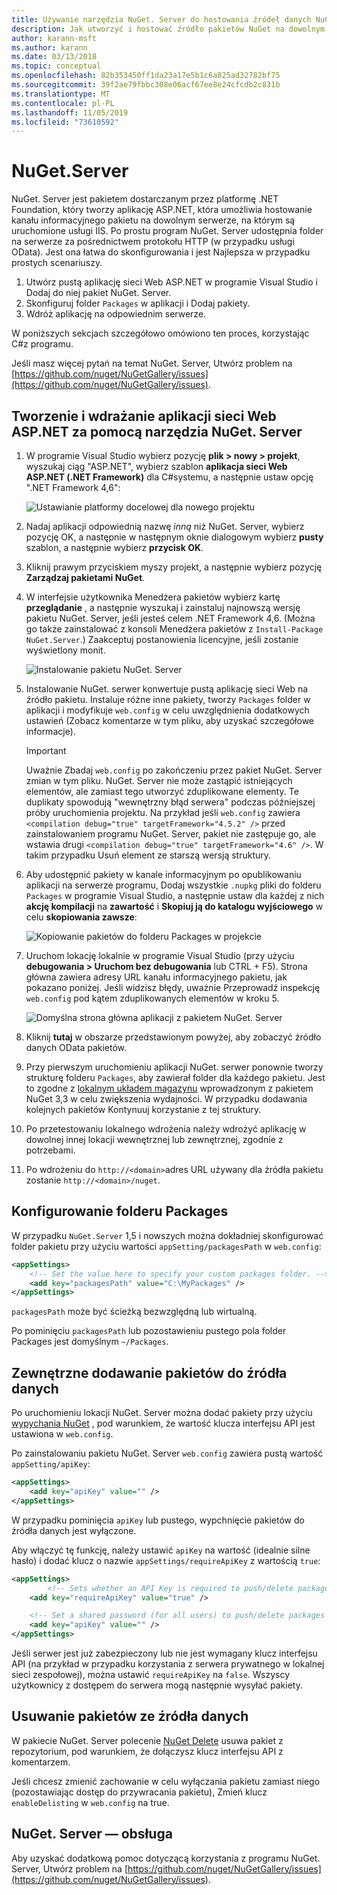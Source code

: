 ```yaml
---
title: Używanie narzędzia NuGet. Server do hostowania źródeł danych NuGet
description: Jak utworzyć i hostować źródło pakietów NuGet na dowolnym serwerze, na którym są uruchomione usługi IIS, przy użyciu NuGet. Server, dzięki czemu pakiety są dostępne za pośrednictwem protokołów HTTP i OData.
author: karann-msft
ms.author: karann
ms.date: 03/13/2018
ms.topic: conceptual
ms.openlocfilehash: 82b353450ff1da23a17e5b1c6a825ad32782bf75
ms.sourcegitcommit: 39f2ae79fbbc308e06acf67ee8e24cfcdb2c831b
ms.translationtype: MT
ms.contentlocale: pl-PL
ms.lasthandoff: 11/05/2019
ms.locfileid: "73610592"
---
```

# <a name="nugetserver"></a>NuGet.Server

NuGet. Server jest pakietem dostarczanym przez platformę .NET Foundation, który tworzy aplikację ASP.NET, która umożliwia hostowanie kanału informacyjnego pakietu na dowolnym serwerze, na którym są uruchomione usługi IIS. Po prostu program NuGet. Server udostępnia folder na serwerze za pośrednictwem protokołu HTTP (w przypadku usługi OData). Jest ona łatwa do skonfigurowania i jest Najlepsza w przypadku prostych scenariuszy.

1. Utwórz pustą aplikację sieci Web ASP.NET w programie Visual Studio i Dodaj do niej pakiet NuGet. Server.
1. Skonfiguruj folder `Packages` w aplikacji i Dodaj pakiety.
1. Wdróż aplikację na odpowiednim serwerze.

W poniższych sekcjach szczegółowo omówiono ten proces, korzystając C#z programu.

Jeśli masz więcej pytań na temat NuGet. Server, Utwórz problem na [https://github.com/nuget/NuGetGallery/issues](https://github.com/nuget/NuGetGallery/issues).

## <a name="create-and-deploy-an-aspnet-web-application-with-nugetserver"></a>Tworzenie i wdrażanie aplikacji sieci Web ASP.NET za pomocą narzędzia NuGet. Server

1. W programie Visual Studio wybierz pozycję **plik > nowy > projekt**, wyszukaj ciąg "ASP.NET", wybierz szablon **aplikacja sieci Web ASP.NET (.NET Framework)** dla C#systemu, a następnie ustaw opcję ".NET Framework 4,6":

    ![Ustawianie platformy docelowej dla nowego projektu](media/Hosting_01-NuGet.Server-Set4.6.png)

1. Nadaj aplikacji odpowiednią nazwę *inną* niż NuGet. Server, wybierz pozycję OK, a następnie w następnym oknie dialogowym wybierz **pusty** szablon, a następnie wybierz **przycisk OK**.

1. Kliknij prawym przyciskiem myszy projekt, a następnie wybierz pozycję **Zarządzaj pakietami NuGet**.

1. W interfejsie użytkownika Menedżera pakietów wybierz kartę **przeglądanie** , a następnie wyszukaj i zainstaluj najnowszą wersję pakietu NuGet. Server, jeśli jesteś celem .NET Framework 4,6. (Można go także zainstalować z konsoli Menedżera pakietów z `Install-Package NuGet.Server`.) Zaakceptuj postanowienia licencyjne, jeśli zostanie wyświetlony monit.

    ![Instalowanie pakietu NuGet. Server](media/Hosting_02-NuGet.Server-Package.png)

1. Instalowanie NuGet. serwer konwertuje pustą aplikację sieci Web na źródło pakietu. Instaluje różne inne pakiety, tworzy `Packages` folder w aplikacji i modyfikuje `web.config` w celu uwzględnienia dodatkowych ustawień (Zobacz komentarze w tym pliku, aby uzyskać szczegółowe informacje).

    > [!Important]
    > Uważnie Zbadaj `web.config` po zakończeniu przez pakiet NuGet. Server zmian w tym pliku. NuGet. Server nie może zastąpić istniejących elementów, ale zamiast tego utworzyć zduplikowane elementy. Te duplikaty spowodują "wewnętrzny błąd serwera" podczas późniejszej próby uruchomienia projektu. Na przykład jeśli `web.config` zawiera `<compilation debug="true" targetFramework="4.5.2" />` przed zainstalowaniem programu NuGet. Server, pakiet nie zastępuje go, ale wstawia drugi `<compilation debug="true" targetFramework="4.6" />`. W takim przypadku Usuń element ze starszą wersją struktury.

1. Aby udostępnić pakiety w kanale informacyjnym po opublikowaniu aplikacji na serwerze programu, Dodaj wszystkie `.nupkg` pliki do folderu `Packages` w programie Visual Studio, a następnie ustaw dla każdej z nich **akcję kompilacji** na **zawartość** i **Skopiuj ją do katalogu wyjściowego** w celu **skopiowania zawsze**:

    ![Kopiowanie pakietów do folderu Packages w projekcie](media/Hosting_03-NuGet.Server-Package-Folder.png)

1. Uruchom lokację lokalnie w programie Visual Studio (przy użyciu **debugowania > Uruchom bez debugowania** lub CTRL + F5). Strona główna zawiera adresy URL kanału informacyjnego pakietu, jak pokazano poniżej. Jeśli widzisz błędy, uważnie Przeprowadź inspekcję `web.config` pod kątem zduplikowanych elementów w kroku 5.

    ![Domyślna strona główna aplikacji z pakietem NuGet. Server](media/Hosting_04-NuGet.Server-FeedHomePage.png)

1. Kliknij **tutaj** w obszarze przedstawionym powyżej, aby zobaczyć źródło danych OData pakietów.

1. Przy pierwszym uruchomieniu aplikacji NuGet. serwer ponownie tworzy strukturę folderu `Packages`, aby zawierał folder dla każdego pakietu. Jest to zgodne z [lokalnym układem magazynu](https://blog.nuget.org/20151118/nuget-3.3.html#folder-based-repository-commands) wprowadzonym z pakietem NuGet 3,3 w celu zwiększenia wydajności. W przypadku dodawania kolejnych pakietów Kontynuuj korzystanie z tej struktury.

1. Po przetestowaniu lokalnego wdrożenia należy wdrożyć aplikację w dowolnej innej lokacji wewnętrznej lub zewnętrznej, zgodnie z potrzebami.

1. Po wdrożeniu do `http://<domain>`adres URL używany dla źródła pakietu zostanie `http://<domain>/nuget`.

## <a name="configuring-the-packages-folder"></a>Konfigurowanie folderu Packages

W przypadku `NuGet.Server` 1,5 i nowszych można dokładniej skonfigurować folder pakietu przy użyciu wartości `appSetting/packagesPath` w `web.config`:

```xml
<appSettings>
    <!-- Set the value here to specify your custom packages folder. -->
    <add key="packagesPath" value="C:\MyPackages" />
</appSettings>
```

`packagesPath` może być ścieżką bezwzględną lub wirtualną.

Po pominięciu `packagesPath` lub pozostawieniu pustego pola folder Packages jest domyślnym `~/Packages`.

## <a name="adding-packages-to-the-feed-externally"></a>Zewnętrzne dodawanie pakietów do źródła danych

Po uruchomieniu lokacji NuGet. Server można dodać pakiety przy użyciu [wypychania NuGet](../reference/cli-reference/cli-ref-push.md) , pod warunkiem, że wartość klucza interfejsu API jest ustawiona w `web.config`.

Po zainstalowaniu pakietu NuGet. Server `web.config` zawiera pustą wartość `appSetting/apiKey`:

```xml
<appSettings>
    <add key="apiKey" value="" />
</appSettings>
```

W przypadku pominięcia `apiKey` lub pustego, wypchnięcie pakietów do źródła danych jest wyłączone.

Aby włączyć tę funkcję, należy ustawić `apiKey` na wartość (idealnie silne hasło) i dodać klucz o nazwie `appSettings/requireApiKey` z wartością `true`:

```xml
<appSettings>
        <!-- Sets whether an API Key is required to push/delete packages -->
    <add key="requireApiKey" value="true" />

    <!-- Set a shared password (for all users) to push/delete packages -->
    <add key="apiKey" value="" />
</appSettings>
```

Jeśli serwer jest już zabezpieczony lub nie jest wymagany klucz interfejsu API (na przykład w przypadku korzystania z serwera prywatnego w lokalnej sieci zespołowej), można ustawić `requireApiKey` na `false`. Wszyscy użytkownicy z dostępem do serwera mogą następnie wysyłać pakiety.

## <a name="removing-packages-from-the-feed"></a>Usuwanie pakietów ze źródła danych

W pakiecie NuGet. Server polecenie [NuGet Delete](../reference/cli-reference/cli-ref-delete.md) usuwa pakiet z repozytorium, pod warunkiem, że dołączysz klucz interfejsu API z komentarzem.

Jeśli chcesz zmienić zachowanie w celu wyłączania pakietu zamiast niego (pozostawiając dostęp do przywracania pakietu), Zmień klucz `enableDelisting` w `web.config` na true.

## <a name="nugetserver-support"></a>NuGet. Server — obsługa

Aby uzyskać dodatkową pomoc dotyczącą korzystania z programu NuGet. Server, Utwórz problem na [https://github.com/nuget/NuGetGallery/issues](https://github.com/nuget/NuGetGallery/issues).